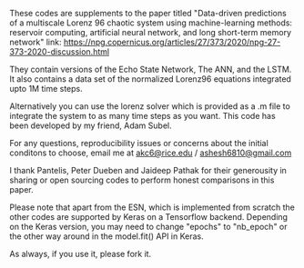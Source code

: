 These codes are supplements to the paper titled "Data-driven predictions of a multiscale Lorenz 96 chaotic system using machine-learning methods: reservoir computing, artificial neural network, and long short-term memory network"
link: https://npg.copernicus.org/articles/27/373/2020/npg-27-373-2020-discussion.html

They contain versions of the Echo State Network, The ANN, and the LSTM. It also contains a data set of the normalized Lorenz96 equations integrated upto 1M time steps.

Alternatively you can use the lorenz solver which is provided as a .m file to integrate the system to as many time steps as you want. This code has been developed by my friend, Adam Subel. 

For any questions, reproducibility issues or concerns about the initial conditons to choose, email me at akc6@rice.edu / ashesh6810@gmail.com

I thank Pantelis, Peter Dueben and Jaideep Pathak for their generousity in sharing or open sourcing codes to perform honest comparisons in this paper. 



Please note that apart from the ESN, which is implemented from scratch the other codes are supported by Keras on a Tensorflow backend. Depending on the Keras version, you may need to change "epochs" to "nb_epoch" or the other way around in the model.fit() API in Keras.

As always, if you use it, please fork it.   
